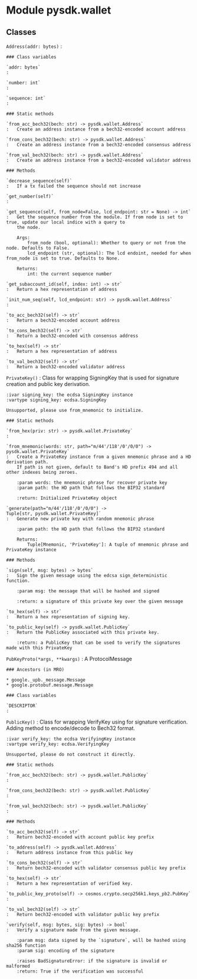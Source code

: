 Module pysdk.wallet
===================

Classes
-------

`Address(addr: bytes)`
:

    ### Class variables

    `addr: bytes`
    :

    `number: int`
    :

    `sequence: int`
    :

    ### Static methods

    `from_acc_bech32(bech: str) ‑> pysdk.wallet.Address`
    :   Create an address instance from a bech32-encoded account address

    `from_cons_bech32(bech: str) ‑> pysdk.wallet.Address`
    :   Create an address instance from a bech32-encoded consensus address

    `from_val_bech32(bech: str) ‑> pysdk.wallet.Address`
    :   Create an address instance from a bech32-encoded validator address

    ### Methods

    `decrease_sequence(self)`
    :   If a tx failed the sequence should not increase

    `get_number(self)`
    :

    `get_sequence(self, from_node=False, lcd_endpoint: str = None) ‑> int`
    :   Get the sequence number from the module. If from node is set to true, update our local indice with a query to
        the node.

        Args:
            from_node (bool, optional): Whether to query or not from the node. Defaults to False.
            lcd_endpoint (str, optional): The lcd endoint, needed for when from_node is set to true. Defaults to None.

        Returns:
            int: the current sequence number

    `get_subaccount_id(self, index: int) ‑> str`
    :   Return a hex representation of address

    `init_num_seq(self, lcd_endpoint: str) ‑> pysdk.wallet.Address`
    :

    `to_acc_bech32(self) ‑> str`
    :   Return a bech32-encoded account address

    `to_cons_bech32(self) ‑> str`
    :   Return a bech32-encoded with consensus address

    `to_hex(self) ‑> str`
    :   Return a hex representation of address

    `to_val_bech32(self) ‑> str`
    :   Return a bech32-encoded validator address

`PrivateKey()`
:   Class for wrapping SigningKey that is used for signature creation and public key derivation.

    :ivar signing_key: the ecdsa SigningKey instance
    :vartype signing_key: ecdsa.SigningKey

    Unsupported, please use from_mnemonic to initialize.

    ### Static methods

    `from_hex(priv: str) ‑> pysdk.wallet.PrivateKey`
    :

    `from_mnemonic(words: str, path="m/44'/118'/0'/0/0") ‑> pysdk.wallet.PrivateKey`
    :   Create a PrivateKey instance from a given mnemonic phrase and a HD derivation path.
        If path is not given, default to Band's HD prefix 494 and all other indexes being zeroes.

        :param words: the mnemonic phrase for recover private key
        :param path: the HD path that follows the BIP32 standard

        :return: Initialized PrivateKey object

    `generate(path="m/44'/118'/0'/0/0") ‑> Tuple[str, pysdk.wallet.PrivateKey]`
    :   Generate new private key with random mnemonic phrase

        :param path: the HD path that follows the BIP32 standard

        Returns:
            Tuple[Mnemonic, 'PrivateKey']: A tuple of mnemonic phrase and PrivateKey instance

    ### Methods

    `sign(self, msg: bytes) ‑> bytes`
    :   Sign the given message using the edcsa sign_deterministic function.

        :param msg: the message that will be hashed and signed

        :return: a signature of this private key over the given message

    `to_hex(self) ‑> str`
    :   Return a hex representation of signing key.

    `to_public_key(self) ‑> pysdk.wallet.PublicKey`
    :   Return the PublicKey associated with this private key.

        :return: a PublicKey that can be used to verify the signatures made with this PrivateKey

`PubKeyProto(*args, **kwargs)`
:   A ProtocolMessage

    ### Ancestors (in MRO)

    * google._upb._message.Message
    * google.protobuf.message.Message

    ### Class variables

    `DESCRIPTOR`
    :

`PublicKey()`
:   Class for wrapping VerifyKey using for signature verification. Adding method to encode/decode
    to Bech32 format.

    :ivar verify_key: the ecdsa VerifyingKey instance
    :vartype verify_key: ecdsa.VerifyingKey

    Unsupported, please do not construct it directly.

    ### Static methods

    `from_acc_bech32(bech: str) ‑> pysdk.wallet.PublicKey`
    :

    `from_cons_bech32(bech: str) ‑> pysdk.wallet.PublicKey`
    :

    `from_val_bech32(bech: str) ‑> pysdk.wallet.PublicKey`
    :

    ### Methods

    `to_acc_bech32(self) ‑> str`
    :   Return bech32-encoded with account public key prefix

    `to_address(self) ‑> pysdk.wallet.Address`
    :   Return address instance from this public key

    `to_cons_bech32(self) ‑> str`
    :   Return bech32-encoded with validator consensus public key prefix

    `to_hex(self) ‑> str`
    :   Return a hex representation of verified key.

    `to_public_key_proto(self) ‑> cosmos.crypto.secp256k1.keys_pb2.PubKey`
    :

    `to_val_bech32(self) ‑> str`
    :   Return bech32-encoded with validator public key prefix

    `verify(self, msg: bytes, sig: bytes) ‑> bool`
    :   Verify a signature made from the given message.

        :param msg: data signed by the `signature`, will be hashed using sha256 function
        :param sig: encoding of the signature

        :raises BadSignatureError: if the signature is invalid or malformed
        :return: True if the verification was successful
